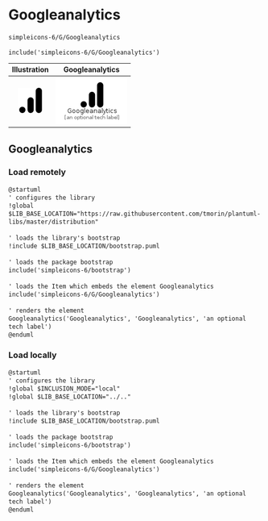 # Googleanalytics


```text
simpleicons-6/G/Googleanalytics
```

```text
include('simpleicons-6/G/Googleanalytics')
```



| Illustration | Googleanalytics |
| :---: | :---: |
| ![illustration for Illustration](../../simpleicons-6/G/Googleanalytics.png) | ![illustration for Googleanalytics](../../simpleicons-6/G/Googleanalytics.Local.png) |




## Googleanalytics

### Load remotely
```plantuml
@startuml
' configures the library
!global $LIB_BASE_LOCATION="https://raw.githubusercontent.com/tmorin/plantuml-libs/master/distribution"

' loads the library's bootstrap
!include $LIB_BASE_LOCATION/bootstrap.puml

' loads the package bootstrap
include('simpleicons-6/bootstrap')

' loads the Item which embeds the element Googleanalytics
include('simpleicons-6/G/Googleanalytics')

' renders the element
Googleanalytics('Googleanalytics', 'Googleanalytics', 'an optional tech label')
@enduml
```

### Load locally
```plantuml
@startuml
' configures the library
!global $INCLUSION_MODE="local"
!global $LIB_BASE_LOCATION="../.."

' loads the library's bootstrap
!include $LIB_BASE_LOCATION/bootstrap.puml

' loads the package bootstrap
include('simpleicons-6/bootstrap')

' loads the Item which embeds the element Googleanalytics
include('simpleicons-6/G/Googleanalytics')

' renders the element
Googleanalytics('Googleanalytics', 'Googleanalytics', 'an optional tech label')
@enduml
```

